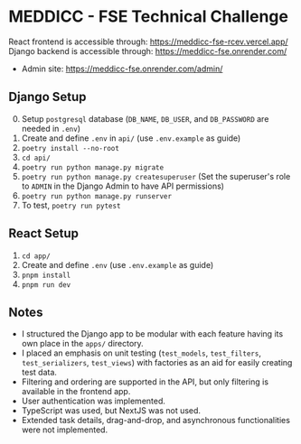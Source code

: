 # MEDDICC - FSE Technical Challenge

React frontend is accessible through: https://meddicc-fse-rcev.vercel.app/
Django backend is accessible through: https://meddicc-fse.onrender.com/

- Admin site: https://meddicc-fse.onrender.com/admin/

## Django Setup

0. Setup `postgresql` database (`DB_NAME`, `DB_USER`, and `DB_PASSWORD` are needed in `.env`)
1. Create and define `.env` in `api/` (use `.env.example` as guide)
2. `poetry install --no-root`
3. `cd api/`
4. `poetry run python manage.py migrate`
5. `poetry run python manage.py createsuperuser` (Set the superuser's role to `ADMIN` in the Django Admin to have API permissions)
6. `poetry run python manage.py runserver`
7. To test, `poetry run pytest`

## React Setup

1. `cd app/`
2. Create and define `.env` (use `.env.example` as guide)
3. `pnpm install`
4. `pnpm run dev`

## Notes

- I structured the Django app to be modular with each feature having its own place in the `apps/` directory.
- I placed an emphasis on unit testing (`test_models`, `test_filters`, `test_serializers`, `test_views`) with factories as an aid for easily creating test data.
- Filtering and ordering are supported in the API, but only filtering is available in the frontend app.
- User authentication was implemented.
- TypeScript was used, but NextJS was not used.
- Extended task details, drag-and-drop, and asynchronous functionalities were not implemented.

